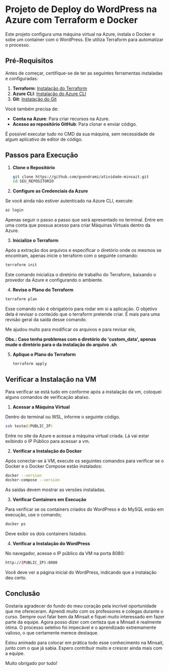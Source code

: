 # Projeto de Deploy do WordPress na Azure com Terraform e Docker

Este projeto configura uma máquina virtual na Azure, instala o Docker e sobe um container com o WordPress. Ele utiliza Terraform para automatizar o processo.

## Pré-Requisitos

Antes de começar, certifique-se de ter as seguintes ferramentas instaladas e configuradas:

1. **Terraform**: [Instalação do Terraform](https://www.terraform.io/downloads.html)
2. **Azure CLI**: [Instalação do Azure CLI](https://docs.microsoft.com/en-us/cli/azure/install-azure-cli)
3. **Git**: [Instalação do Git](https://git-scm.com/book/en/v2/Getting-Started-Installing-Git)

Você também precisa de:

- **Conta na Azure**: Para criar recursos na Azure.
- **Acesso ao repositório GitHub**: Para clonar e enviar código.

É possível executar tudo no CMD da sua máquina, sem necessidade de algum aplicativo de editor de código.

## Passos para Execução

1. **Clone o Repositório**

   ```bash
   git clone https://github.com/gvendrami/atividade-minsait.git
   cd SEU_REPOSITORIO
   ```

2. **Configure as Credenciais da Azure**

Se você ainda não estiver autenticado na Azure CLI, execute:

   ```bash
   az login
   ```

Apenas seguir o passo a passo que será apresentado no terminal.
Entre em uma conta que possua acesso para criar Máquinas Virtuais dentro da Azure.

3. **Inicialize o Terraform**

Após a extração dos arquivos e especificar o diretório onde os mesmos se encontram, apenas inicie o terraform com o seguinte comando:

   ```bash
   terraform init
   ```

Este comando inicializa o diretório de trabalho do Terraform, baixando o provedor da Azure e configurando o ambiente.

4. **Revise o Plano do Terraform**

  ```bash
  terraform plan
  ```

Esse comando não é obrigatório para rodar em si a aplicação. O objetivo dela é revisar o conteúdo que o terraform pretende criar. É mais para uma revisão geral da saída desse comando.

Me ajudou muito para modificar os arquivos e para revisar ele,

**Obs.: Caso tenha problemas com o diretório do 'custom_data', apenas mude o diretório para o da instalação do arquivo .sh**

5. **Aplique o Plano do Terraform**

   ```bash
   terraform apply
   ```

## Verificar a Instalação na VM

Para verificar se está tudo em conforme após a instalação da vm, coloquei alguns comandos de verificação abaixo.

1. **Acessar a Máquina Virtual**

Dentro do terminal ou WSL, informe o seguinte código.

   ```bash
   ssh teste@(PUBLIC_IP)
   ```

Entre no site da Azure e acesse a máquina virtual criada. Lá vai estar exibindo o IP Público para acessar a vm.

2. **Verificar a Instalação do Docker**

Após conectar-se à VM, execute os seguintes comandos para verificar se o Docker e o Docker Compose estão instalados:

   ```bash
   docker --version
   docker-compose --version
   ```

As saídas devem mostrar as versões instaladas.

3. **Verificar Containers em Execução**

Para verificar se os containers criados do WordPress e do MySQL estão em execução, use o comando;

   ```bash
   docker ps
   ```

Deve exibir os dois containers listados.

4. **Verificar a Instalação do WordPress**

No navegador, acesse o IP público da VM na porta 8080:

   ```bash
   http://(PUBLIC_IP):8080
   ```

Você deve ver a página inicial do WordPress, indicando que a instalação deu certo.

## Conclusão

Gostaria agradecer do fundo do meu coração pela incrível oportunidade que me ofereceram. Aprendi muito com os professores e colegas durante o curso. Sempre ouvi falar bem da Minsait e fiquei muito interessado em fazer parte da equipe. Agora posso dizer com certeza que a Minsait é realmente ótima. O processo seletivo foi impecável e o aprendizado extremamente valioso, o que certamente merece destaque.

Estou animado para colocar em prática todo esse conhecimento na Minsait, junto com o que já sabia. Espero contribuir muito e crescer ainda mais com a equipe.

Muito obrigado por tudo!

